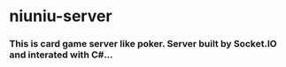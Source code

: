 # niuniu-server

### This is card game server like poker. Server built by Socket.IO and interated with C#...

